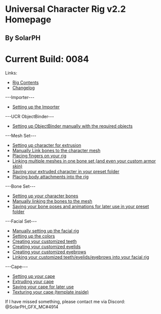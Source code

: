 # Universal Character Rig v2.2 Homepage
## By SolarPH

# Current Build: 0084

Links:
- [Rig Contents](ManualPages/pagenotfound.md)
- [Changelog](ManualPages/changelog.md)

---Importer---
- [Setting up the Importer](ManualPages/pagenotfound.md)

---UCR ObjectBinder---
- [Setting up ObjectBinder manually with the required objects](ManualPages/pagenotfound.md)

---Mesh Set---
- [Setting up character for extrusion](ManualPages/pagenotfound.md)
- [Manually Link bones to the character mesh](ManualPages/pagenotfound.md)
- [Placing fingers on your rig](ManualPages/pagenotfound.md)
- [Linking multiple meshes in one bone set (and even your custom armor skin)](ManualPages/pagenotfound.md)
- [Saving your extruded character in your preset folder](ManualPages/pagenotfound.md)
- [Placing body attachments into the rig](ManualPages/pagenotfound.md)

---Bone Set---
- [Setting up your character bones](ManualPages/pagenotfound.md)
- [Manually linking the bones to the mesh](ManualPages/pagenotfound.md)
- [Saving your bone poses and animations for later use in your preset folder](ManualPages/pagenotfound.md)

---Facial Set---
- [Manually setting up the facial rig](ManualPages/pagenotfound.md)
- [Setting up the colors](ManualPages/pagenotfound.md)
- [Creating your customized teeth](ManualPages/pagenotfound.md)
- [Creating your customized eyelids](ManualPages/pagenotfound.md)
- [Creating your customized eyebrows](ManualPages/pagenotfound.md)
- [Linking your customized teeth/eyelids/eyebrows into your facial rig](ManualPages/pagenotfound.md)

---Cape---
- [Setting up your cape](ManualPages/pagenotfound.md)
- [Extruding your cape](ManualPages/pagenotfound.md)
- [Saving your cape for later use](ManualPages/pagenotfound.md)
- [Texturing your cape (template inside)](ManualPages/pagenotfound.md)

If I have missed something, please contact me via Discord: @SolarPH_GFX_MC#4914
